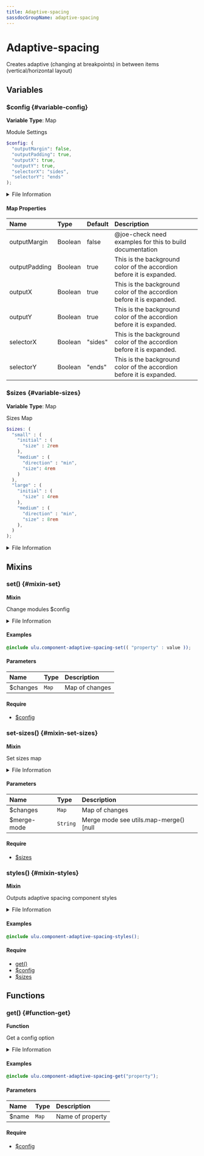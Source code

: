 ```yaml
---
title: Adaptive-spacing
sassdocGroupName: adaptive-spacing
---
```



# Adaptive-spacing

<div class="type-large">

Creates adaptive (changing at breakpoints) in between items (vertical/horizontal layout)

</div>



## Variables




<div class="sassdoc-item-header">

###  $config {#variable-config}

  <div class="sassdoc-item-header__labels">
    <span class="tag tag--primary"><strong>Variable</strong></span> <span class="tag"><strong>Type</strong>: Map</span>
  </div>

</div>

  

Module Settings
    
    

``` scss
$config: (
  "outputMargin": false,
  "outputPadding": true,
  "outputX": true,
  "outputY": true,
  "selectorX": "sides",
  "selectorY": "ends"
);
```
  


<details>
  <summary>File Information</summary>
  
- **File:** _adaptive-spacing.scss
- **Group:** adaptive-spacing
- **Type:** variable
- **Lines (comments):** 12-19
- **Lines (code):** 21-29

</details>

    

#### Map Properties


|Name|Type|Default|Description|
|:--|:--|:--|:--|
|outputMargin|Boolean|false|@joe-check need examples for this to build documentation|
|outputPadding|Boolean|true|This is the background color of the accordion before it is expanded.|
|outputX|Boolean|true|This is the background color of the accordion before it is expanded.|
|outputY|Boolean|true|This is the background color of the accordion before it is expanded.|
|selectorX|Boolean|"sides"|This is the background color of the accordion before it is expanded.|
|selectorY|Boolean|"ends"|This is the background color of the accordion before it is expanded.|

    


<div class="sassdoc-item-header">

###  $sizes {#variable-sizes}

  <div class="sassdoc-item-header__labels">
    <span class="tag tag--primary"><strong>Variable</strong></span> <span class="tag"><strong>Type</strong>: Map</span>
  </div>

</div>

  

Sizes Map
    
    

``` scss
$sizes: (
  "small" : (
    "initial" : (
      "size" : 2rem
    ),
    "medium" : (
      "direction" : "min",
      "size": 4rem
    )
  ),
  "large" : (
    "initial" : (
      "size" : 4rem
    ),
    "medium" : (
      "direction" : "min",
      "size" : 8rem
    ),
  )
);
```
  


<details>
  <summary>File Information</summary>
  
- **File:** _adaptive-spacing.scss
- **Group:** adaptive-spacing
- **Type:** variable
- **Lines (comments):** 31-32
- **Lines (code):** 34-53

</details>

    
  

## Mixins




<div class="sassdoc-item-header">

###  set() {#mixin-set}

  <div class="sassdoc-item-header__labels">
    <span class="tag tag--primary"><strong>Mixin</strong></span>
  </div>

</div>

  

Change modules $config
    
    


<details>
  <summary>File Information</summary>
  
- **File:** _adaptive-spacing.scss
- **Group:** adaptive-spacing
- **Type:** mixin
- **Lines (comments):** 55-58
- **Lines (code):** 60-62

</details>

    

#### Examples

      


``` scss
@include ulu.component-adaptive-spacing-set(( "property" : value ));
```
  

      

#### Parameters


|Name|Type|Description|
|:--|:--|:--|
|$changes|`Map`|Map of changes|

    

#### Require

- [$config](/sass/components/accordion/#variable-config)
  


<div class="sassdoc-item-header">

###  set-sizes() {#mixin-set-sizes}

  <div class="sassdoc-item-header__labels">
    <span class="tag tag--primary"><strong>Mixin</strong></span>
  </div>

</div>

  

Set sizes map
    
    


<details>
  <summary>File Information</summary>
  
- **File:** _adaptive-spacing.scss
- **Group:** adaptive-spacing
- **Type:** mixin
- **Lines (comments):** 64-66
- **Lines (code):** 68-70

</details>

    

#### Parameters


|Name|Type|Description|
|:--|:--|:--|
|$changes|`Map`|Map of changes|
|$merge-mode|`String`|Merge mode see utils.map-merge() [null|"deep"|"overwrite"]|

    

#### Require

- [$sizes](/sass/components/adaptive-spacing/#variable-sizes)
  


<div class="sassdoc-item-header">

###  styles() {#mixin-styles}

  <div class="sassdoc-item-header__labels">
    <span class="tag tag--primary"><strong>Mixin</strong></span>
  </div>

</div>

  

Outputs adaptive spacing component styles
    
    


<details>
  <summary>File Information</summary>
  
- **File:** _adaptive-spacing.scss
- **Group:** adaptive-spacing
- **Type:** mixin
- **Lines (comments):** 81-83
- **Lines (code):** 85-117

</details>

    

#### Examples

      


``` scss
@include ulu.component-adaptive-spacing-styles();
```
  



      

#### Require

- [get()](/sass/components/accordion/#function-get)
- [$config](/sass/components/accordion/#variable-config)
- [$sizes](/sass/components/adaptive-spacing/#variable-sizes)
  
  

## Functions




<div class="sassdoc-item-header">

###  get() {#function-get}

  <div class="sassdoc-item-header__labels">
    <span class="tag tag--primary"><strong>Function</strong></span>
  </div>

</div>

  

Get a config option
    
    


<details>
  <summary>File Information</summary>
  
- **File:** _adaptive-spacing.scss
- **Group:** adaptive-spacing
- **Type:** function
- **Lines (comments):** 72-75
- **Lines (code):** 77-79

</details>

    

#### Examples

      


``` scss
@include ulu.component-adaptive-spacing-get("property");
```
  

      

#### Parameters


|Name|Type|Description|
|:--|:--|:--|
|$name|`Map`|Name of property|

    

#### Require

- [$config](/sass/components/accordion/#variable-config)
  
  
  